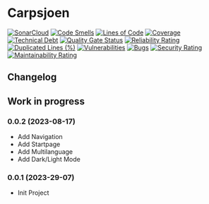 # Carpsjoen
[![SonarCloud](https://sonarcloud.io/images/project_badges/sonarcloud-orange.svg)](https://sonarcloud.io/summary/new_code?id=TomasiDeveloping_Carpsjoen)
[![Code Smells](https://sonarcloud.io/api/project_badges/measure?project=TomasiDeveloping_Carpsjoen&metric=code_smells)](https://sonarcloud.io/summary/new_code?id=TomasiDeveloping_Carpsjoen)
[![Lines of Code](https://sonarcloud.io/api/project_badges/measure?project=TomasiDeveloping_Carpsjoen&metric=ncloc)](https://sonarcloud.io/summary/new_code?id=TomasiDeveloping_Carpsjoen)
[![Coverage](https://sonarcloud.io/api/project_badges/measure?project=TomasiDeveloping_Carpsjoen&metric=coverage)](https://sonarcloud.io/summary/new_code?id=TomasiDeveloping_Carpsjoen)
[![Technical Debt](https://sonarcloud.io/api/project_badges/measure?project=TomasiDeveloping_Carpsjoen&metric=sqale_index)](https://sonarcloud.io/summary/new_code?id=TomasiDeveloping_Carpsjoen)
[![Quality Gate Status](https://sonarcloud.io/api/project_badges/measure?project=TomasiDeveloping_Carpsjoen&metric=alert_status)](https://sonarcloud.io/summary/new_code?id=TomasiDeveloping_Carpsjoen)
[![Reliability Rating](https://sonarcloud.io/api/project_badges/measure?project=TomasiDeveloping_Carpsjoen&metric=reliability_rating)](https://sonarcloud.io/summary/new_code?id=TomasiDeveloping_Carpsjoen)
[![Duplicated Lines (%)](https://sonarcloud.io/api/project_badges/measure?project=TomasiDeveloping_Carpsjoen&metric=duplicated_lines_density)](https://sonarcloud.io/summary/new_code?id=TomasiDeveloping_Carpsjoen)
[![Vulnerabilities](https://sonarcloud.io/api/project_badges/measure?project=TomasiDeveloping_Carpsjoen&metric=vulnerabilities)](https://sonarcloud.io/summary/new_code?id=TomasiDeveloping_Carpsjoen)
[![Bugs](https://sonarcloud.io/api/project_badges/measure?project=TomasiDeveloping_Carpsjoen&metric=bugs)](https://sonarcloud.io/summary/new_code?id=TomasiDeveloping_Carpsjoen)
[![Security Rating](https://sonarcloud.io/api/project_badges/measure?project=TomasiDeveloping_Carpsjoen&metric=security_rating)](https://sonarcloud.io/summary/new_code?id=TomasiDeveloping_Carpsjoen)
[![Maintainability Rating](https://sonarcloud.io/api/project_badges/measure?project=TomasiDeveloping_Carpsjoen&metric=sqale_rating)](https://sonarcloud.io/summary/new_code?id=TomasiDeveloping_Carpsjoen)
## Changelog
## Work in progress
### 0.0.2 (2023-08-17)
- Add Navigation
- Add Startpage
- Add Multilanguage
- Add Dark/Light Mode
### 0.0.1 (2023-29-07)
- Init Project
